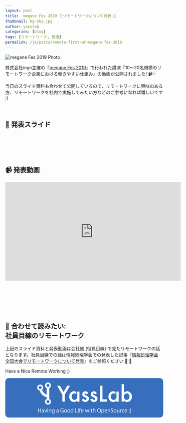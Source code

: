 ```yaml
---
layout: post
title:  megane Fes 2019 でリモートワークについて発表 🏢
thumbnail: bg-sky.jpg
author: yasulab
categories: [blog]
tags: [リモートワーク, 登壇]
permalink: /ja/posts/remote-first-at-megane-fes-2019
---
```


![megane Fes 2019 Photo](https://i.gyazo.com/e3d27b0db38473a74db57fb18ee8fc84.jpg)

株式会社mgn主催の『[megane Fes 2019](https://meganefes2019.megane.in/)』で行われた講演『10〜20名規模のリモートワーク企業における働きやすい仕組み』の動画が公開されました! 📹✨

当日のスライド資料も合わせて公開しているので、リモートワークに興味のある方、リモートワークを社内で実施してみたい方などのご参考になれば嬉しいです ;)

<br>

## 📜 発表スライド

<script async class="speakerdeck-embed" data-id="cf1cd6f115924b4cace9b825fe474198" data-ratio="1.33333333333333" src="//speakerdeck.com/assets/embed.js"></script>

<br><br><br><br>
  
## 📹 発表動画

<div class="video" style="margin-bottom: 80px;">
  <iframe width="560" height="315" src="https://www.youtube.com/embed/nAdcD2UMnPE?rel=0&autoplay=0&showinfo=0&controls=1&fs=1&modestbranding=0" frameborder="0" allow="accelerometer; autoplay; encrypted-media; gyroscope; picture-in-picture" allowfullscreen></iframe>
</div>

<br>

## 👀 合わせて読みたい: <br>社員目線のリモートワーク

上記のスライド資料と発表動画は会社側 (役員目線) で見たリモートワークの話となります。社員目線での話は情報処理学会での発表した記事『[情報処理学会 全国大会でリモートワークについて発表](https://yasslab.jp/ja/posts/work-life-balance-at-81st-ipsj)』をご参照ください 📜 👀

Have a Nice Remote Working ;)

[![YassLab Inc.](/img/logo_800x200.png)](/)


